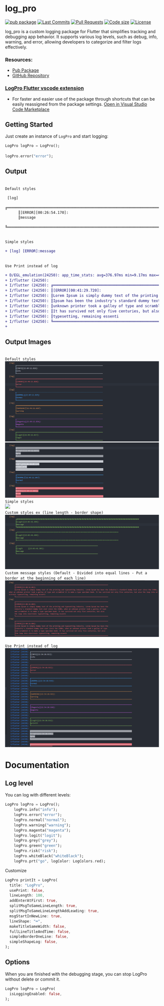 # log_pro

[![pub package](https://img.shields.io/pub/v/log_pro.svg?logo=dart&logoColor=00b9fc)](https://pub.dartlang.org/packages/log_pro)
[![Last Commits](https://img.shields.io/github/last-commit/EslamFares/Log_Pro?logo=git&logoColor=white)](https://github.com/EslamFares/Log_Pro/commits/main)
[![Pull Requests](https://img.shields.io/github/issues-pr/EslamFares/Log_Pro?logo=github&logoColor=white)](https://github.com/EslamFares/Log_Pro/pulls)
[![Code size](https://img.shields.io/github/languages/code-size/EslamFares/Log_Pro?logo=github&logoColor=white)](https://github.com/EslamFares/Log_Pro)
[![License](https://img.shields.io/github/license/EslamFares/Log_Pro?logo=open-source-initiative&logoColor=green)](https://github.com/EslamFares/Log_Pro/blob/main/LICENSE)

log_pro is a custom logging package for Flutter that simplifies tracking and debugging app behavior. It supports various log levels, such as debug, info, warning, and error, allowing developers to categorize and filter logs effectively.<br>


### Resources:

- [Pub Package](https://pub.dev/packages/log_pro)
- [GitHub Repository](https://github.com/EslamFares/Log_Pro)

### <a href="https://marketplace.visualstudio.com/items?itemName=EslamFares.logpro-flutter" target="_blank">LogPro Flutter vscode extension</a>
- For faster and easier use of the package through shortcuts that can be easily reassigned from the package settings. 
<a href="https://marketplace.visualstudio.com/items?itemName=EslamFares.logpro-flutter" target="_blank">Open in Visual Studio Code Marketplace</a>
## Getting Started

Just create an instance of `LogPro` and start logging:

```dart
LogPro logPro = LogPro();

logPro.error("error");
```

## Output
<br> `Default styles` <br>
```
 [log] 
      ╔════════════════════════════════════════════════════════════════════════════════════
      ║[ERROR][00:26:54.170]:
      ║message
      ╚════════════════════════════════════════════════════════════════════════════════════
```
<br> `Simple styles` <br>
```diff
+ [log] [ERROR]:message
```

<br> `Use Print instead of log` <br>
```diff
+ D/EGL_emulation(24250): app_time_stats: avg=376.97ms min=9.17ms max=4292.33ms count=12
+ I/flutter (24250): 
+ I/flutter (24250): ╔════════════════════════════════════════════════════════════════════════════════════
+ I/flutter (24250): ║[ERROR][00:41:29.720]:
+ I/flutter (24250): ║Lorem Ipsum is simply dummy text of the printing and typesetting industry. Lorem
+ I/flutter (24250): ║Ipsum has been the industry's standard dummy text ever since the 1500s, when an
+ I/flutter (24250): ║unknown printer took a galley of type and scrambled it to make a type specimen book.
+ I/flutter (24250): ║It has survived not only five centuries, but also the leap into electronic
+ I/flutter (24250): ║typesetting, remaining essenti
+ I/flutter (24250): ╚════════════════════════════════════════════════════════════════════════════════════
+
```

## Output Images
<br> `Default styles` <br>
![](https://github.com/EslamFares/Log_Pro/blob/master/assets/img/1.png)
![](https://github.com/EslamFares/Log_Pro/blob/master/assets/img/2.png)
<br> `Simple styles` <br>
![](https://github.com/EslamFares/Log_Pro/blob/master/assets/img/simple%20shape.png)
<br> `Custom styles ex (line length - border shape)` <br>
![](https://github.com/EslamFares/Log_Pro/blob/master/assets/img/custoum%20line%20width%20-%20border%20.png)
<br> `Custom message styles (Default - Divided into equal lines - Put a border at the beginning of each line)` <br>
![](https://github.com/EslamFares/Log_Pro/blob/master/assets/img/large%20text%20customize.png)<br>
<br> `Use Print instead of log` <br>
![](https://github.com/EslamFares/Log_Pro/blob/master/assets/img/prt1.png)<br>



# Documentation

## Log level

You can log with different levels:

```dart
LogPro logPro = LogPro();
    logPro.info("info");
    logPro.error("error");
    logPro.normal("normal");
    logPro.warning("warning");
    logPro.magenta("magenta");
    logPro.logit("logit");
    logPro.grey("grey");
    logPro.green("green");
    logPro.risk("risk");
    logPro.whiteBlack("whiteBlack");
    logPro.prt("go", logColor: LogColors.red);

```

Customize

```dart
LogPro printIt = LogPro(
  title: "LogPro",
  usePrint: false,
  lineLength: 100,
  addEnterAtFirst: true,
  splitMsgToSameLineLength: true,
  splitMsgToSameLineLengthAddLeading: true,
  msgStartInNewLine: true,
  lineShape: "═",
  makeTitleSameWidth: false,
  fullLineTitleAndTime: false,
  simpleBorderOneLine: false,
  simpleShapeLog: false,
);
```

## Options

When you are finished with the debugging stage, you can stop LogPro without delete or commit it.
```dart
LogPro logPro = LogPro(
  isLoggingEnabled: false,
);
```
